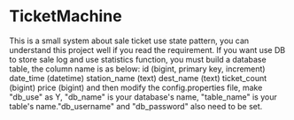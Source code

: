 # TicketMachine
This is a small system about sale ticket use state pattern, you can understand this project well if you read the requirement.
If you want use DB to store sale log and use statistics function, you must build a database table, the column name is as below:
id (bigint, primary key, increment)
date_time (datetime)
station_name (text)
dest_name (text)
ticket_count (bigint)
price (bigint)
and then modify the config.properties file, make "db_use" as Y, "db_name" is your database's name, "table_name" is your table's name."db_username" and "db_password" also need to be set.
